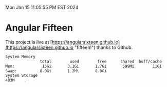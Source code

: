 Mon Jan 15 11:05:55 PM EST 2024

# Angular Fifteen


This project is live at [https://angularsixteen.github.io](https://angularsixteen.github.io "fifteen!") thanks to Github.

```bash
System Memory
               total        used        free      shared  buff/cache   available
Mem:            15Gi       3.1Gi       1.7Gi       599Mi        11Gi        12Gi
Swap:          8.0Gi       1.2Mi       8.0Gi
System Storage
483M	.
```
